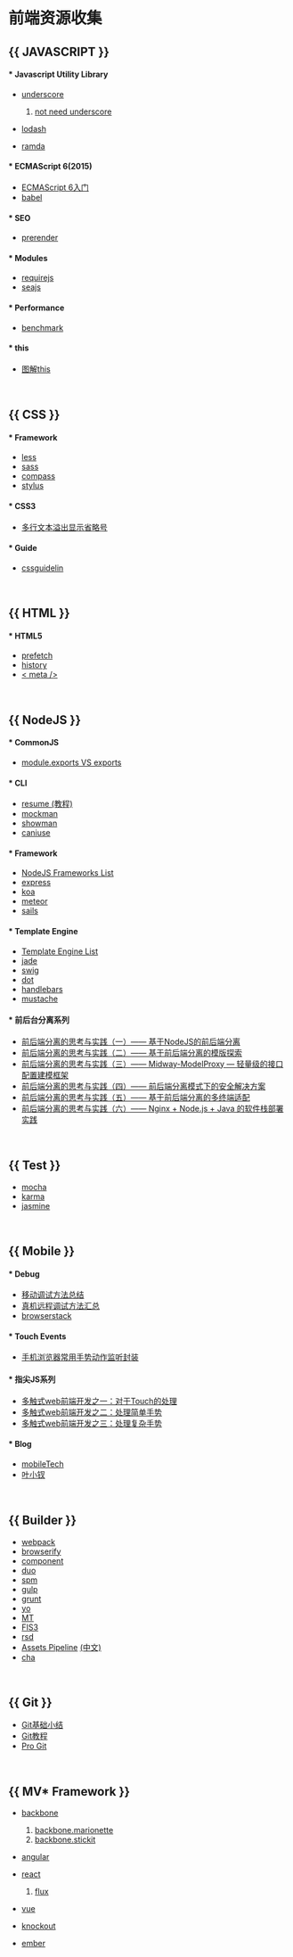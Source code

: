 # 前端资源收集

## {{ JAVASCRIPT }}

#### * Javascript Utility Library

- [underscore](https://github.com/jashkenas/underscore)
  1. [not need underscore](https://www.reindex.io/blog/you-might-not-need-underscore/)


- [lodash](https://github.com/lodash/lodash)
- [ramda](https://github.com/ramda/ramda)

#### * ECMAScript 6(2015)

- [ECMAScript 6入门](http://es6.ruanyifeng.com/)
- [babel](https://github.com/babel/babel)

#### * SEO

- [prerender](https://prerender.io/)

#### * Modules

- [requirejs](https://github.com/jrburke/requirejs)
- [seajs](https://github.com/seajs/seajs)

#### * Performance

- [benchmark](https://github.com/bestiejs/benchmark.js)

#### * this

- [图解this](http://mp.weixin.qq.com/s?__biz=MjM5MzMyNzg0MA==&mid=400197911&idx=2&sn=25ceb819a04d99a1eea27eeea94ae547&scene=0#wechat_redirect)

<br/>

## {{ CSS }}

#### * Framework

- [less](http://lesscss.org/)
- [sass](http://sass-lang.com/)
- [compass](http://compass-style.org/)
- [stylus](https://learnboost.github.io/stylus/)

#### * CSS3

- [多行文本溢出显示省略号](http://c7sky.com/text-overflow-ellipsis-on-multiline-text.html)

#### * Guide

- [cssguidelin](http://cssguidelin.es/)

<br/>

## {{ HTML }}

#### * HTML5

- [prefetch](http://www.jianshu.com/p/7f58ddfc1392)
- [history](http://www.zhangxinxu.com/wordpress/2013/06/html5-history-api-pushstate-replacestate-ajax/)
- [< meta />](http://segmentfault.com/a/1190000002407912)

<br/>

## {{ NodeJS }}

#### * CommonJS

- [module.exports VS exports](http://zihua.li/2012/03/use-module-exports-or-exports-in-node/)

#### * CLI

- [resume (教程)](http://segmentfault.com/a/1190000002918295)
- [mockman](https://github.com/FrendEr/mock-man)
- [showman](https://github.com/FrendEr/show-man)
- [caniuse](https://github.com/sgentle/caniuse-cmd)

#### * Framework

- [NodeJS Frameworks List](http://nodeframework.com/)
- [express](https://github.com/strongloop/express)
- [koa](https://github.com/koajs/koa)
- [meteor](https://github.com/meteor/meteor)
- [sails](https://github.com/balderdashy/sails)

#### * Template Engine

- [Template Engine List](http://garann.github.io/template-chooser/)
- [jade](https://github.com/jadejs/jade)
- [swig](https://github.com/paularmstrong/swig)
- [dot](https://github.com/olado/doT)
- [handlebars](https://github.com/wycats/handlebars.js)
- [mustache](https://github.com/janl/mustache.js)

#### * 前后台分离系列

- [前后端分离的思考与实践（一）—— 基于NodeJS的前后端分离](http://ued.taobao.org/blog/2014/04/full-stack-development-with-nodejs/)
- [前后端分离的思考与实践（二）—— 基于前后端分离的模版探索](http://ued.taobao.org/blog/2014/04/xtpl/)
- [前后端分离的思考与实践（三）—— Midway-ModelProxy — 轻量级的接口配置建模框架](http://ued.taobao.org/blog/2014/04/modelproxy/)
- [前后端分离的思考与实践（四）—— 前后端分离模式下的安全解决方案](http://ued.taobao.org/blog/2014/05/midway-security/)
- [前后端分离的思考与实践（五）—— 基于前后端分离的多终端适配](http://ued.taobao.org/blog/2014/05/cross-platform-tpl/)
- [前后端分离的思考与实践（六）—— Nginx + Node.js + Java 的软件栈部署实践](http://ued.taobao.org/blog/2014/05/midway-deploy/)

<br/>

## {{ Test }}

- [mocha](https://github.com/mochajs/mocha)
- [karma](https://github.com/karma-runner/karma)
- [jasmine](https://github.com/jasmine/jasmine)

<br/>

## {{ Mobile }}

#### * Debug

- [移动调试方法总结](http://frend.cc/debug/2015/06/30/debug-gap.html)
- [真机远程调试方法汇总](http://blog.scalap.com/tech/18.html)
- [browserstack](https://www.browserstack.com/start#os=Windows&os_version=7&browser=IE&browser_version=8.0&zoom_to_fit=true&full_screen=true&resolution=responsive-mode&url=www.google.com&speed=1)

#### * Touch Events

- [手机浏览器常用手势动作监听封装](http://wo.poco.cn/manson/post/id/268780)

#### * 指尖JS系列

- [多触式web前端开发之一：对于Touch的处理](http://www.cnblogs.com/pifoo/archive/2011/05/23/webkit-touch-event-1.html)
- [多触式web前端开发之二：处理简单手势](http://www.cnblogs.com/pifoo/archive/2011/05/22/webkit-touch-event-2.html)
- [多触式web前端开发之三：处理复杂手势](http://www.cnblogs.com/pifoo/archive/2011/05/22/webkit-touch-event-3.html)

#### * Blog

- [mobileTech](https://github.com/jtyjty99999/mobileTech)
- [叶小钗](http://www.cnblogs.com/yexiaochai/)

<br/>

## {{ Builder }}

- [webpack](https://github.com/webpack/webpack)
- [browserify](https://github.com/substack/node-browserify)
- [component](https://github.com/componentjs/component)
- [duo](https://github.com/duojs/duo)
- [spm](https://github.com/spmjs/spm)
- [gulp](https://github.com/gulpjs/gulp)
- [grunt](https://github.com/gruntjs/grunt)
- [yo](https://github.com/yeoman/yo)
- [MT](https://github.com/mtjs/mt)
- [FIS3](https://github.com/fex-team/fis3)
- [rsd](https://github.com/fouber/static-resource-digest)
- [Assets Pipeline](http://guides.rubyonrails.org/asset_pipeline.html) [(中文)](http://guides.ruby-china.org/asset_pipeline.html)
- [cha](https://github.com/chajs/cha)

<br/>

## {{ Git }}

- [Git基础小结](https://www.evernote.com/shard/s211/sh/1ac0b49c-1c14-4ea7-9152-a5885fa13c04/c1049382f77c8aaf)
- [Git教程](http://www.liaoxuefeng.com/wiki/0013739516305929606dd18361248578c67b8067c8c017b000)
- [Pro Git](http://iissnan.com/progit/)

<br/>

## {{ MV* Framework }}

- [backbone](https://github.com/jashkenas/backbone)
  1. [backbone.marionette](https://github.com/marionettejs/backbone.marionette)
  1. [backbone.stickit](https://github.com/NYTimes/backbone.stickit)

- [angular](https://github.com/angular/angular)
- [react](https://github.com/facebook/react)
    1. [flux](https://github.com/facebook/flux)
- [vue](https://github.com/vuejs/vue)
- [knockout](https://github.com/knockout/knockout)
- [ember](https://github.com/emberjs/ember.js)
